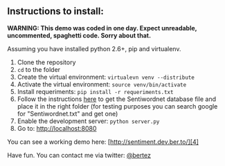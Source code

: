 Instructions to install:
------------------------

**WARNING: This demo was coded in one day. Expect unreadable, uncommented, spaghetti code. Sorry about that.**

Assuming you have installed python 2.6+, pip and virtualenv.

 1. Clone the repository 
 2. `cd` to the folder
 3. Create the virtual environment: `virtualevn venv --distribute`
 4. Activate the virtual environment:  `source venv/bin/activate`
 5. Install requeriments: `pip install -r requeriments.txt`
 6. Follow the instructions [here][1] to get the Sentiwordnet database file and place it in the right folder (for testing purposes you can search google for "Sentiwordnet.txt" and get one)
 7. Enable the development server: `python server.py`
 8. Go to: [http://localhost:8080][2]

You can see a working demo here: [http://sentiment.dev.ber.to/][4]

Have fun. You can contact me via twitter: [@bertez][3]


  [1]: http://www.clips.ua.ac.be/pages/pattern-en#sentiment
  [2]: http://localhost:8080
  [3]: https://twitter.com/bertez
  [4]: http://sentiment.dev.ber.to/
